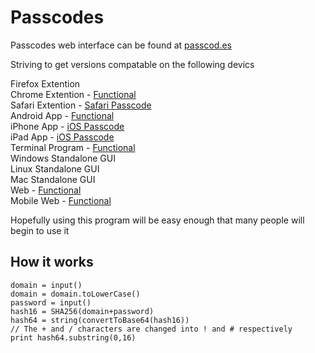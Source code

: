 Passcodes
=========
Passcodes web interface can be found at [passcod.es](http://passcod.es)


Striving to get versions compatable on the following devics

Firefox Extention  
Chrome Extention - [Functional](https://github.com/AsherGlick/Passcodes/tree/master/ChromeExtention)  
Safari Extention - [Safari Passcode](https://github.com/mdznr/Safari-Passcode)  
Android App - [Functional](https://github.com/AsherGlick/Passcodes/tree/master/Android)  
iPhone App - [iOS Passcode](https://github.com/mdznr/iOS-Passcode)  
iPad App - [iOS Passcode](https://github.com/mdznr/iOS-Passcode)  
Terminal Program - [Functional](https://github.com/AsherGlick/Passcodes/tree/master/Core)  
Windows Standalone GUI  
Linux Standalone GUI  
Mac Standalone GUI  
Web - [Functional](https://github.com/AsherGlick/Passcodes/tree/master/Web)  
Mobile Web - [Functional](https://github.com/AsherGlick/Passcodes/tree/master/Web)  

Hopefully using this program will be easy enough that many people will begin to use it

How it works
------------

    domain = input()
    domain = domain.toLowerCase()
    password = input()
    hash16 = SHA256(domain+password)
    hash64 = string(convertToBase64(hash16)) 
    // The + and / characters are changed into ! and # respectively
    print hash64.substring(0,16)
